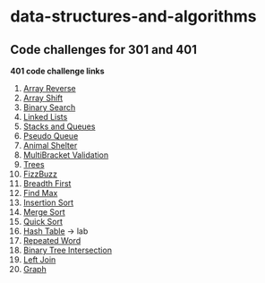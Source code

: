 # data-structures-and-algorithms
## Code challenges for 301 and 401


**401 code challenge links**
1. [Array Reverse](./401-code-challenges/ArrayReverse.java)
2. [Array Shift](./401-code-challenges/array_shift)
3. [Binary Search](./401-code-challenges/arr_binary_search)
4. [Linked Lists](data-Structures)
5. [Stacks and Queues](./stacksandqueues/src/main/java/stacksandqueues)
6. [Pseudo Queue](./stacksandqueues/src/main/java/pseudoqueue)
7. [Animal Shelter](./animal-shelter/src/main/java/animal_shelter)
8. [MultiBracket Validation](./401-code-challenges/multibracketvalidation)
9. [Trees](./tree)
10. [FizzBuzz](./tree/src/main/java/fizzbuzz)
11. [Breadth First](./tree/src/main/java/tree/tree.java)
12. [Find Max](./tree/src/main/java/tree/tree.java)
13. [Insertion Sort](./401-code-challenges/insertionsort)
14. [Merge Sort](./401-code-challenges/mergesort)
15. [Quick Sort](./quicksort)
16. [Hash Table](./hashtable) -> lab
17. [Repeated Word](./repeated_word)
18. [Binary Tree Intersection](./tree_intersection)
19. [Left Join](./left_join)
20. [Graph](./graph)